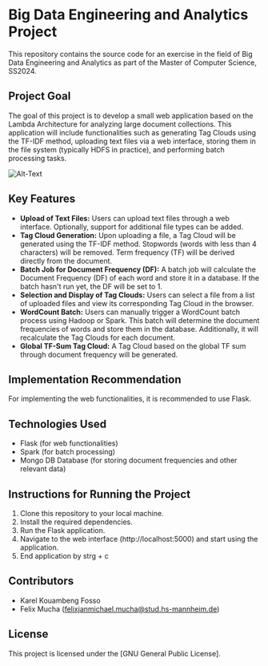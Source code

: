 # Big Data Engineering and Analytics Project

This repository contains the source code for an exercise in the field of Big Data Engineering and Analytics as part of the Master of Computer Science, SS2024.

## Project Goal
The goal of this project is to develop a small web application based on the Lambda Architecture for analyzing large document collections. This application will include functionalities such as generating Tag Clouds using the TF-IDF method, uploading text files via a web interface, storing them in the file system (typically HDFS in practice), and performing batch processing tasks.

![Alt-Text](readme_data/bdea_a3_diagram.png)

## Key Features
- **Upload of Text Files:** Users can upload text files through a web interface. Optionally, support for additional file types can be added.
- **Tag Cloud Generation:** Upon uploading a file, a Tag Cloud will be generated using the TF-IDF method. Stopwords (words with less than 4 characters) will be removed. Term frequency (TF) will be derived directly from the document.
- **Batch Job for Document Frequency (DF):** A batch job will calculate the Document Frequency (DF) of each word and store it in a database. If the batch hasn't run yet, the DF will be set to 1.
- **Selection and Display of Tag Clouds:** Users can select a file from a list of uploaded files and view its corresponding Tag Cloud in the browser.
- **WordCount Batch:** Users can manually trigger a WordCount batch process using Hadoop or Spark. This batch will determine the document frequencies of words and store them in the database. Additionally, it will recalculate the Tag Clouds for each document.
- **Global TF-Sum Tag Cloud:** A Tag Cloud based on the global TF sum through document frequency will be generated.

## Implementation Recommendation
For implementing the web functionalities, it is recommended to use Flask.

## Technologies Used
- Flask (for web functionalities)
- Spark (for batch processing)
- Mongo DB Database (for storing document frequencies and other relevant data)

## Instructions for Running the Project
1. Clone this repository to your local machine.
2. Install the required dependencies.
3. Run the Flask application.
4. Navigate to the web interface (http://localhost:5000) and start using the application.
5. End application by strg + c

## Contributors
- Karel Kouambeng Fosso
- Felix Mucha (felixjanmichael.mucha@stud.hs-mannheim.de)

## License
This project is licensed under the [GNU General Public License].

